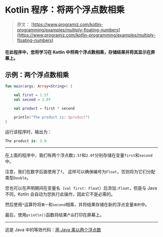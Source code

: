 # Kotlin 程序：将两个浮点数相乘

> 原文： [https://www.programiz.com/kotlin-programming/examples/multiply-floating-numbers](https://www.programiz.com/kotlin-programming/examples/multiply-floating-numbers)

#### 在此程序中，您将学习在 Kotlin 中将两个浮点数相乘，存储结果并将其显示在屏幕上。

## 示例：两个浮点数相乘

```kt
fun main(args: Array<String>) {

    val first = 1.5f
    val second = 2.0f

    val product = first * second

    println("The product is: $product")
}
```

运行该程序时，输出为：

```kt
The product is: 3.0
```

* * *

在上面的程序中，我们有两个浮点数`1.5f`和`2.0f`分别存储在变量`first`和`second`中。

注意，我们在数字后面使用了`f`。 这样可以确保编号为`Float`，否则将为它们分配类型`Double`。

您也可以在声明期间在变量名（`val first: Float`）后添加`:Float`，但是与 Java 不同，Kotlin 会自动为您执行此操作，因此它不是必需的。

然后使用`*`运算符将`第一`和`second`相乘，并将结果存储在新的浮点变量`乘积`中。

最后，使用`println()`函数将结果`产品`打印在屏幕上。

* * *

这是 Java 中的等效代码：[用 Java 乘以两个浮点数](/java-programming/examples/multiply-floating-numbers "Java Program to Multiply two Floating Point Numbers")